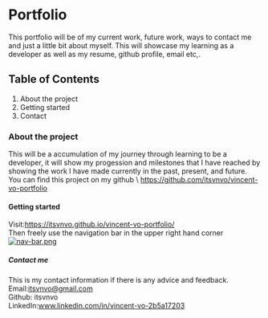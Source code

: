 # Portfolio
This portfolio will be of my current work, future work, ways to contact me and just a little bit about myself. This will showcase my learning as a developer as well as my resume, github profile, email etc,.

## Table of Contents
 1. About the project
 2. Getting started
 3. Contact
 
 ### About the project
 This will be a accumulation of my journey through learning to be a developer, it will show my progession and milestones that I have reached by showing the work I have made currently in the past, present, and future. \
 You can find this project on my github \ 
 https://github.com/itsvnvo/vincent-vo-portfolio
 
 #### Getting started
 Visit:https://itsvnvo.github.io/vincent-vo-portfolio/ \
 Then freely  use the navigation bar  in the upper right hand corner \
 [![nav-bar.png](https://i.postimg.cc/8kKGDYt5/nav-bar.png)](https://postimg.cc/V5CpWKyQ)
 
 ##### Contact me
 This is my contact information if there is any advice and feedback. \
 Email:itsvnvo@gmail.com \
 Github: itsvnvo \
 LinkedIn:www.linkedin.com/in/vincent-vo-2b5a17203
